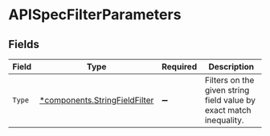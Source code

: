 # APISpecFilterParameters


## Fields

| Field                                                                         | Type                                                                          | Required                                                                      | Description                                                                   |
| ----------------------------------------------------------------------------- | ----------------------------------------------------------------------------- | ----------------------------------------------------------------------------- | ----------------------------------------------------------------------------- |
| `Type`                                                                        | [*components.StringFieldFilter](../../models/components/stringfieldfilter.md) | :heavy_minus_sign:                                                            | Filters on the given string field value by exact match inequality.            |